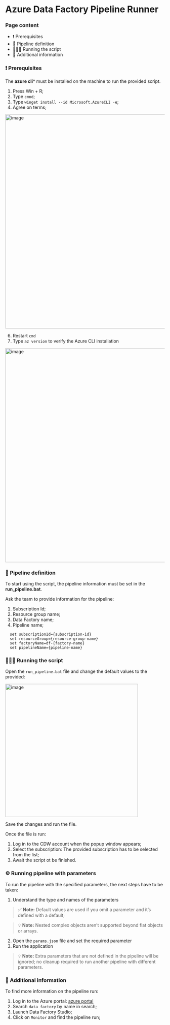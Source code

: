 # Azure Data Factory Pipeline Runner

### Page content

* ❗️ Prerequisites
* 🔎 Pipeline definition
* 🏃🏽‍♀️ Running the script
* 💬 Additional information


### ❗️ Prerequisites

The **azure cli*** must be installed on the machine to run the provided script.

1. Press Win + R;
2. Type `cmnd`;
3. Type `winget install --id Microsoft.AzureCLI -e`;
4. Agree on terms;
   
<img width="674" alt="image" src="https://github.com/user-attachments/assets/47e185a1-27c3-4dcf-9f0d-a56488ae5456" />

6. Restart `cmd`
7. Type `az version` to verify the Azure CLI installation
   
<img width="674" alt="image" src="https://github.com/user-attachments/assets/ad844df6-94e1-426a-9625-c04083a9d82d" />


### 🔎 Pipeline definition

To start using the script, the pipeline information must be set in the **run_pipeline.bat**.

Ask the team to provide information for the pipeline:
  1. Subscription Id;
  2. Resource group name;
  3. Data Factory name;
  4. Pipeline name;
```
  set subscriptionId={subscription-id}
  set resourceGroup={resource-group-name}
  set factoryName=df-{factory-name}
  set pipelineName={pipeline-name}
```


### 🏃🏽‍♀️ Running the script

Open the `run_pipeline.bat` file and change the default values to the provided:

<img width="419" alt="image" src="https://github.com/user-attachments/assets/7f84cbfd-40aa-47e9-98b5-ccbf3f993314" />

Save the changes and run the file.

Once the file is run:
1. Log in to the CDW account when the popup window appears;
2. Select the subscription: The provided subscription has to be selected from the list;
3. Await the script ot be finished.

### ⚙️ Running pipeline with parameters

To run the pipeline with the specified parameters, the next steps have to be taken:
1. Understand the type and names of the parameters
> ✅ **Note:** Default values are used if you omit a parameter and it’s defined with a default;

> 💡 **Note:** Nested complex objects aren’t supported beyond flat objects or arrays.
2. Open the `params.json` file and set the required parameter
3. Run the application
> 💡 **Note:** Extra parameters that are not defined in the pipeline will be ignored;
> no cleanup required to run another pipeline with different parameters.

### 💬 Additional information

To find more information on the pipeline run:

1. Log in to the Azure portal: [azure portal](https://portal.azure.com/#home)
2. Search `data factory` by name in search;
3. Launch Data Factory Studio;
4. Click on `Monitor` and find the pipeline run;



